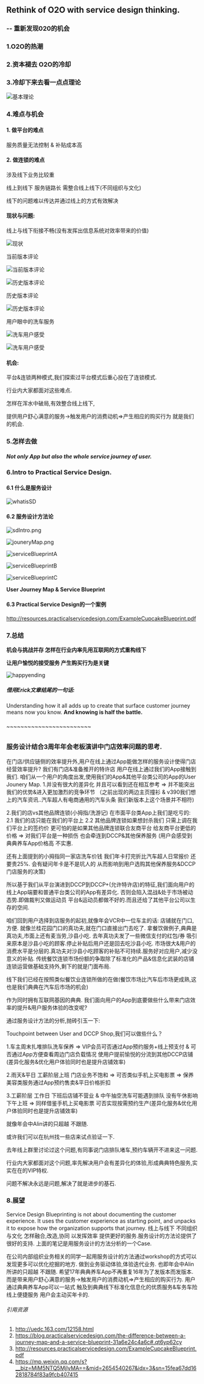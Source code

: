 ## Rethink of O2O with service design thinking.
### -- 重新发现020的机会

### 1.O2O的热潮

### 2.资本褪去 O2O的冷却

### 3.冷却下来去看一点点理论

![基本理论](https://github.com/Nirvana-icy/candyImg/raw/master/DDO2O/lilun.png)

### 4.难点与机会

#### 1. 做平台的难点

服务质量无法控制 & 补贴成本高

#### 2.  做连锁的难点

涉及线下业务比较重

线上到线下 服务链路长  需整合线上线下(不同组织与文化)

线下的问题难以传达并通过线上的方式有效解决

####  现状与问题:

线上与线下衔接不畅(没有发挥出信息系统对效率带来的价值)

![现状](https://github.com/Nirvana-icy/candyImg/raw/master/DDO2O/xianzhuang.png)

当前版本评论

![当前版本评论](https://github.com/Nirvana-icy/candyImg/raw/master/DDO2O/pinglunA.jpeg)

![历史版本评论](https://github.com/Nirvana-icy/candyImg/raw/master/DDO2O/pinglunB.jpeg)

历史版本评论

![历史版本评论](https://github.com/Nirvana-icy/candyImg/raw/master/DDO2O/pinglunC.jpeg)

用户眼中的洗车服务

![洗车用户感受](https://github.com/Nirvana-icy/candyImg/raw/master/DDO2O/xicheA.jpeg)

![洗车用户感受](https://github.com/Nirvana-icy/candyImg/raw/master/DDO2O/xicheB.jpeg)

####  机会:
平台&连锁两种模式,我们探索过平台模式后重心投在了连锁模式.

行业内大家都面对这些难点.

怎样在浑水中破局,有效整合线上线下,

提供用户舒心满意的服务->触发用户的消费动机=>产生相应的购买行为 就是我们的机会.

### 5.怎样去做

##### Not only App but also the whole service journey of user.

### 6.Intro to Practical Service Design.

#### 6.1 什么是服务设计

![whatisSD](https://github.com/Nirvana-icy/candyImg/raw/master/DDO2O/whatisSD.png)

#### 6.2 服务设计方法论

![sdIntro.png](https://github.com/Nirvana-icy/candyImg/raw/master/DDO2O/sdIntro.png)

![jouneryMap.png](https://github.com/Nirvana-icy/candyImg/raw/master/DDO2O/jouneryMap.png)

![serviceBlueprintA](https://github.com/Nirvana-icy/candyImg/raw/master/DDO2O/serviceBlueprintA.png)

![serviceBlueprintB](https://github.com/Nirvana-icy/candyImg/raw/master/DDO2O/serviceBlueprintB.png)

![serviceBlueprintC](https://github.com/Nirvana-icy/candyImg/raw/master/DDO2O/serviceBlueprintC.png)

**User Journey Map & Service Blueprint**

#### 6.3 Practical Service Design的一个案例

http://resources.practicalservicedesign.com/ExampleCupcakeBlueprint.pdf

### 7.总结

**机会与挑战并存 怎样在行业内率先用互联网的方式重构线下**

**让用户愉悦的接受服务 产生购买行为是关键**

![happyending](https://github.com/Nirvana-icy/candyImg/raw/master/DDO2O/happyending.png)

##### 借用Erick文章结尾的一句话:

Understanding how it all adds up to create that surface customer journey means now you know. **And knowing is half the battle.**

###### ~~~~~~~~~~~~~~~~~~~~~~~~
### 服务设计结合3周年年会老板演讲中门店效率问题的思考.
在门店/供应链侧的效率提升外,用户在线上通过App能做怎样的服务设计使得门店经营效率提升?
我们有门店&准备推开的特许店
用户在线上通过我们的App接触到我们.
咱们从一个用户的角度出发,使用我们的App&其他平台类公司的App的User Jounery Map.
1.并没有很大的差异化  并且可以看到还在相互参考 => 并不能突出我们的优势&进入更加激烈的竞争环节
（之前出现的两边主页撞衫 & v390我们想上的汽车资讯..汽车超人有电商通用的汽车头条 我们新版本上这个场景并不相符)

2.我们的店vs其他品牌连锁(小拇指/洗游记) 在市面平台类App上我们是吃亏的:
2.1 我们的店只能在我们的平台上
2.2 其他品牌连锁如果想封杀我们 只需上调在我们平台上的签约价
更可怕的是如果其他品牌连锁联合友商平台 给友商平台更低的价格 => 对我们平台是一种损伤 也会牵连到DCCP&其他保养服务
(用户会感受到 典典养车App价格高 不实惠.

还有上面提到的小拇指同一家店洗车价钱 我们年卡打完折比汽车超人日常报价 还要贵25%.
会有疑问年卡是不是坑人的 从而影响到用户选购其他保养服务&DCCP门店服务的决策)

所以基于我们从平台演进到DCCP到DCCP+(允许特许店)的特征,我们面向用户的线上App端要和普通平台类公司的App有差异化.
否则会陷入混战&处于市场被动态势.即做裁判又做运动员 平台&运动员都做不好的.而且还给了其他平台公司以生存的空间.

咱们回到用户选择到店服务的起初,就像年会VCR中一位车主的话:
店铺就在门口,方便.
就像兰桂花园门口的真功夫,就在门口直接出门去吃了.
拿餐饮做例子,典典是真功夫,市面上还有麦当劳,沙县小吃.
去年真功夫发了一些微信支付的红包/券 吸引来原本是沙县小吃的顾客.停止补贴后用户还是回去吃沙县小吃.
市场很大&用户的消费水平是分层的.真功夫对沙县小吃顾客的补贴不可持续.服务好对应用户,减少没意义的补贴.
传统餐饮连锁市场份额的争取除了标准化的产品&信息化武装的店铺连锁运营做基础支持外,剩下的就是门面布局.

线下我们已经在按照类似餐饮业连锁所做的在做(餐饮市场比汽车后市场更成熟,这也是我们典典在汽车后市场的机会)

作为同时拥有互联网基因的典典.
我们面向用户的App到底要做些什么带来门店效率的提升&用户服务体验的改变呢?

通过服务设计方法的分析,抛砖引玉一下:

Touchpoint between User and DCCP Shop,我们可以做些什么？

1.车主周末扎堆排队洗车保养
=> VIP会员可否通过App预约服务+线上预支付 & 可否通过App方便查看周边门店负载情况
使用户提前愉悦的分流到其他DCCP店铺(差异化服务&优化用户体验同时也是提升店铺效率)

2.雨天&平日 工薪阶层上班 门店业务不饱和 => 可否类似手机上买电影票 => 保养美容类服务通过App预约售卖&平日价格折扣

3.工薪阶层 工作日 下班后店铺不营业 & 中午抽空洗车可能遇到排队 没有午休影响下午上班 =>
同样借鉴手机上买电影票 可否实现按需预约生产(差异化服务&优化用户体验同时也是提升店铺效率)

就像年会中Alin讲的只超越 不跟随.

或许我们可以在杭州找一些店来试点验证一下.

去年线上群里讨论过这个问题,有同事说门店排队堵车,预约车辆开不进来这一问题.

行业内大家都面对这个问题,率先解决用户会有差异化的体验,形成典典特色服务,实实在在的VIP特权.

问题不解决永远是问题,解决了就是进步的基石.

### 8.展望

Service Design Blueprinting is not about documenting the customer experience. It uses the customer experience as starting point, and unpacks it to expose how the organization supports that journey.
线上与线下 不同组织与文化 怎样融合,改造,协同 以发挥效率 提供更好的服务.服务设计的方法论提供了很好的支持.
上面的笔记是用服务设计的方法分析的一个Case.

在公司内部组织业务相关的同学一起用服务设计的方法通过workshop的方式可以发现更多可以优化挖掘的地方.
做到业务驱动体验,体验迭代业务.
也即年会中Alin所讲的只超越 不跟随.
希望17年典典养车App不再重复16年为了发版本而发版本.
而是带来用户舒心满意的服务->触发用户的消费动机=>产生相应的购买行为.
用户通过典典养车App可以一站式 触及到典典线下标准化信息化的优质服务&车务车险线上便捷服务 用户会主动买年卡的.

###### 引用资源
1. http://uedc.163.com/12158.html
2. https://blog.practicalservicedesign.com/the-difference-between-a-journey-map-and-a-service-blueprint-31a6e24c4a6c#.qt6yp62cy
3. http://resources.practicalservicedesign.com/ExampleCupcakeBlueprint.pdf
4. https://mp.weixin.qq.com/s?__biz=MjM5NTQ5MjIyMA==&mid=2654540267&idx=3&sn=15fea67dd162818784f83a9fcb407415
